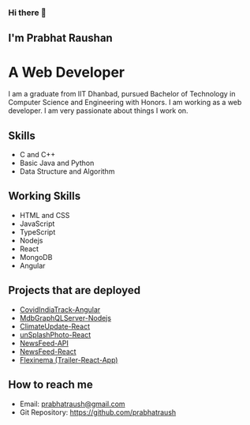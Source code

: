 ### Hi there 👋
## I'm Prabhat Raushan
# A Web Developer
I am a graduate from IIT Dhanbad, pursued Bachelor of Technology in Computer Science and Engineering with Honors. I am working as a web developer. I am very passionate about things I work on.

## Skills
- C and C++
- Basic Java and Python
- Data Structure and Algorithm

## Working Skills 
- HTML and CSS
- JavaScript
- TypeScript
- Nodejs
- React
- MongoDB
- Angular

## Projects that are deployed
- [CovidIndiaTrack-Angular](http://covidindiatrack.herokuapp.com/)
- [MdbGraphQLServer-Nodejs](https://mdbgqlserver.herokuapp.com/graphql)
- [ClimateUpdate-React](https://climateupdate.netlify.app)
- [unSplashPhoto-React](https://unsplash-photos-react.vercel.app)
- [NewsFeed-API](https://newsbulletin.herokuapp.com)
- [NewsFeed-React](https://newsfeed.vercel.app)
- [Flexinema (Trailer-React-App)](https://flexinema-react.web.app)

## How to reach me
- Email: prabhatraush@gmail.com
- Git Repository: https://github.com/prabhatraush





<!--
**prabhatraush/prabhatraush** is a ✨ _special_ ✨ repository because its `README.md` (this file) appears on your GitHub profile.

Here are some ideas to get you started:

- 🔭 I’m currently working on ...
- 🌱 I’m currently learning ...
- 👯 I’m looking to collaborate on ...
- 🤔 I’m looking for help with ...
- 💬 Ask me about ...
- 📫 How to reach me: ...
- 😄 Pronouns: ...
- ⚡ Fun fact: ...
-->
